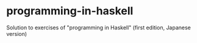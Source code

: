 # programming-in-haskell
Solution to exercises of "programming in Haskell" (first edition, Japanese version)
